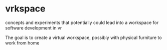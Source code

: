 # vrkspace
concepts and experiments that potentially could lead into a workspace for software development in vr

The goal is to create a virtual workspace, possibly with physical furniture to work from home

